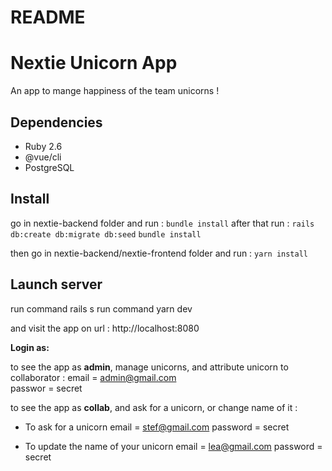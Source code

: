 # README

# Nextie Unicorn App
An app to mange happiness of the team unicorns !

## Dependencies
- Ruby 2.6
- @vue/cli
- PostgreSQL

## Install
go in nextie-backend folder and run :
`bundle install`
after that run :
`rails db:create db:migrate db:seed`
`bundle install`

then go in nextie-backend/nextie-frontend folder and run :
`yarn install`

## Launch server
run command rails s
run command yarn dev 

and visit the app on url : http://localhost:8080

__Login as:__

to see the app as **admin**, manage unicorns, and attribute unicorn to collaborator : 
email   = admin@gmail.com  
passwor = secret

to see the app as **collab**, and ask for a unicorn, or change name of it :

- To ask for a unicorn
email    = stef@gmail.com
password = secret

- To update the name of your unicorn
email    = lea@gmail.com
password = secret
